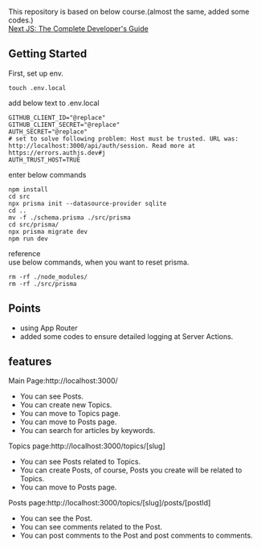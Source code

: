 This repository is based on below course.(almost the same, added some codes.)  
[Next JS: The Complete Developer's Guide](https://www.udemy.com/course/next-js-the-complete-developers-guide/?couponCode=MCLARENT71824)

## Getting Started

First, set up env.

```
touch .env.local
```

add below text to .env.local

```
GITHUB_CLIENT_ID="@replace"
GITHUB_CLIENT_SECRET="@replace"
AUTH_SECRET="@replace"
# set to solve following problem: Host must be trusted. URL was: http://localhost:3000/api/auth/session. Read more at https://errors.authjs.dev#j
AUTH_TRUST_HOST=TRUE
```

enter below commands

```
npm install
cd src
npx prisma init --datasource-provider sqlite
cd ..
mv -f ./schema.prisma ./src/prisma
cd src/prisma/
npx prisma migrate dev
npm run dev
```

reference  
use below commands, when you want to reset prisma.

```
rm -rf ./node_modules/
rm -rf ./src/prisma
```

## Points

- using App Router
- added some codes to ensure detailed logging at Server Actions.

## features

Main Page:http://localhost:3000/

- You can see Posts.
- You can create new Topics.
- You can move to Topics page.
- You can move to Posts page.
- You can search for articles by keywords.

Topics page:http://localhost:3000/topics/[slug]

- You can see Posts related to Topics.
- You can create Posts, of course, Posts you create will be related to Topics.
- You can move to Posts page.

Posts page:http://localhost:3000/topics/[slug]/posts/[postId]

- You can see the Post.
- You can see comments related to the Post.
- You can post comments to the Post and post comments to comments.
